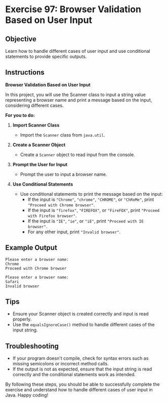 # Exercise 97: Browser Validation Based on User Input

## Objective
Learn how to handle different cases of user input and use conditional statements to provide specific outputs.

## Instructions

**Browser Validation Based on User Input**

In this project, you will use the Scanner class to input a string value representing a browser name and print a message based on the input, considering different cases.

**For you to do:**

1. **Import Scanner Class**
    - Import the `Scanner` class from `java.util`.

2. **Create a Scanner Object**
    - Create a `Scanner` object to read input from the console.

3. **Prompt the User for Input**
    - Prompt the user to input a browser name.

4. **Use Conditional Statements**
    - Use conditional statements to print the message based on the input:
        - If the input is `"Chrome"`, `"chrome"`, `"CHROME"`, or `"ChRoMe"`, print `"Proceed with Chrome browser"`.
        - If the input is `"firefox"`, `"FIREFOX"`, or `"FireFOX"`, print `"Proceed with Firefox browser"`.
        - If the input is `"IE"`, `"ie"`, or `"iE"`, print `"Proceed with IE browser"`.
        - For any other input, print `"Invalid browser"`.

## Example Output
```
Please enter a browser name:
Chrome
Proceed with Chrome browser
```

```
Please enter a browser name:
Safari
Invalid browser
```

## Tips
- Ensure your Scanner object is created correctly and input is read properly.
- Use the `equalsIgnoreCase()` method to handle different cases of the input string.

## Troubleshooting
- If your program doesn't compile, check for syntax errors such as missing semicolons or incorrect method calls.
- If the output is not as expected, ensure that the input string is read correctly and the conditional statements work as intended.

By following these steps, you should be able to successfully complete the exercise and understand how to handle different cases of user input in Java. Happy coding!
